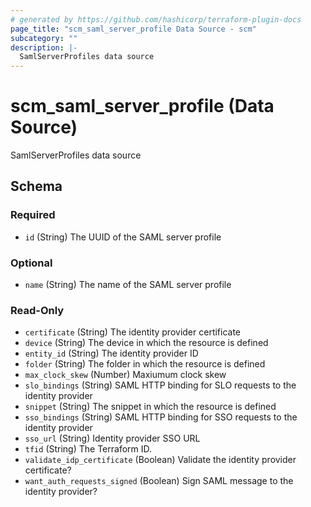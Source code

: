 ```yaml
---
# generated by https://github.com/hashicorp/terraform-plugin-docs
page_title: "scm_saml_server_profile Data Source - scm"
subcategory: ""
description: |-
  SamlServerProfiles data source
---
```


# scm_saml_server_profile (Data Source)

SamlServerProfiles data source



<!-- schema generated by tfplugindocs -->
## Schema

### Required

- `id` (String) The UUID of the SAML server profile

### Optional

- `name` (String) The name of the SAML server profile

### Read-Only

- `certificate` (String) The identity provider certificate
- `device` (String) The device in which the resource is defined
- `entity_id` (String) The identity provider ID
- `folder` (String) The folder in which the resource is defined
- `max_clock_skew` (Number) Maxiumum clock skew
- `slo_bindings` (String) SAML HTTP binding for SLO requests to the identity provider
- `snippet` (String) The snippet in which the resource is defined
- `sso_bindings` (String) SAML HTTP binding for SSO requests to the identity provider
- `sso_url` (String) Identity provider SSO URL
- `tfid` (String) The Terraform ID.
- `validate_idp_certificate` (Boolean) Validate the identity provider certificate?
- `want_auth_requests_signed` (Boolean) Sign SAML message to the identity provider?
